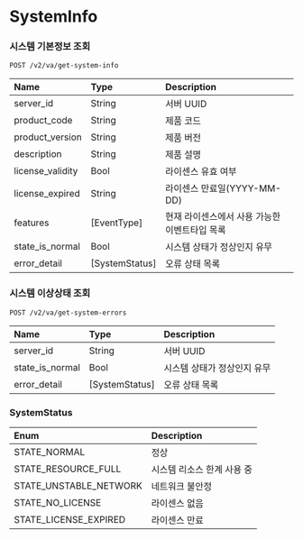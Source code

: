 # SystemInfo

### 시스템 기본정보 조회

```
POST /v2/va/get-system-info
```

| Name | Type | Description |
| :---- | :---- |:---- |
| server_id | String | 서버 UUID |
| product_code | String | 제품 코드 |
| product_version | String | 제품 버전 |
| description | String | 제품 설명 |
| license_validity | Bool | 라이센스 유효 여부 |
| license_expired | String | 라이센스 만료일(YYYY-MM-DD) |
| features | [EventType] | 현재 라이센스에서 사용 가능한 이벤트타입 목록 |
| state_is_normal | Bool | 시스템 상태가 정상인지 유무 |
| error_detail | [SystemStatus] | 오류 상태 목록 |





### 시스템 이상상태 조회

```
POST /v2/va/get-system-errors
```

| Name | Type | Description |
| :---- | :---- |:---- |
| server_id | String | 서버 UUID |
| state_is_normal | Bool | 시스템 상태가 정상인지 유무 |
| error_detail | [SystemStatus] | 오류 상태 목록 |



### SystemStatus

| Enum | Description |
| :---- | :---- |
| STATE_NORMAL | 정상 |
| STATE_RESOURCE_FULL | 시스템 리소스 한계 사용 중 |
| STATE_UNSTABLE_NETWORK | 네트워크 불안정 |
| STATE_NO_LICENSE | 라이센스 없음 |
| STATE_LICENSE_EXPIRED | 라이센스 만료 |


<!-- | STATE_LINKED_DEVICE_CONNECTION_LOST | 연동 장치 연결 불가 (예: 신호제어용 옵션보드) | -->
#

